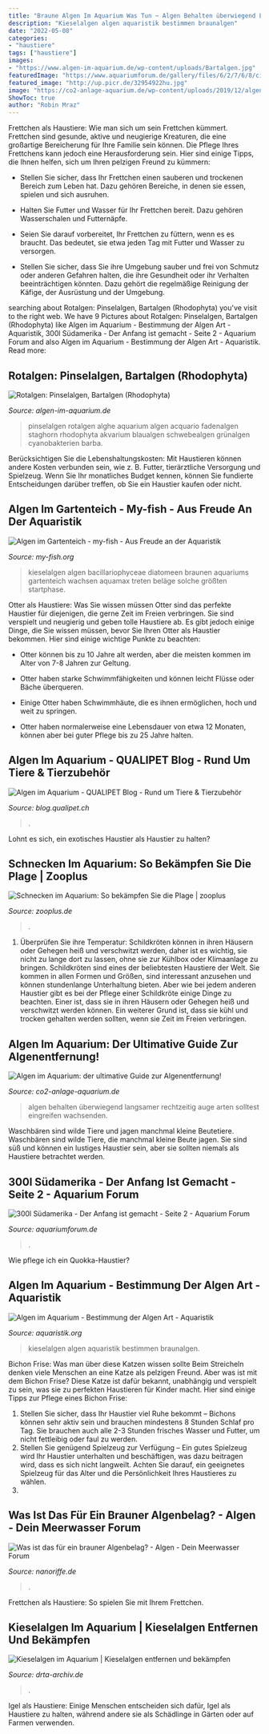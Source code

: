 ```yaml
---
title: "Braune Algen Im Aquarium Was Tun ~ Algen Behalten überwiegend Langsamer Rechtzeitig Auge Arten Solltest Eingreifen Wachsenden"
description: "Kieselalgen algen aquaristik bestimmen braunalgen"
date: "2022-05-08"
categories:
- "haustiere"
tags: ["haustiere"]
images:
- "https://www.algen-im-aquarium.de/wp-content/uploads/Bartalgen.jpg"
featuredImage: "https://www.aquariumforum.de/gallery/files/6/2/7/6/8/cimg2164-med.jpg"
featured_image: "http://up.picr.de/32954922hu.jpg"
image: "https://co2-anlage-aquarium.de/wp-content/uploads/2019/12/algenfreie-Bucephalandra.jpg"
ShowToc: true
author: "Robin Mraz"
---
```



Frettchen als Haustiere: Wie man sich um sein Frettchen kümmert.
Frettchen sind gesunde, aktive und neugierige Kreaturen, die eine großartige Bereicherung für Ihre Familie sein können. Die Pflege Ihres Frettchens kann jedoch eine Herausforderung sein. Hier sind einige Tipps, die Ihnen helfen, sich um Ihren pelzigen Freund zu kümmern:
- Stellen Sie sicher, dass Ihr Frettchen einen sauberen und trockenen Bereich zum Leben hat. Dazu gehören Bereiche, in denen sie essen, spielen und sich ausruhen.

- Halten Sie Futter und Wasser für Ihr Frettchen bereit. Dazu gehören Wasserschalen und Futternäpfe.

- Seien Sie darauf vorbereitet, Ihr Frettchen zu füttern, wenn es es braucht. Das bedeutet, sie etwa jeden Tag mit Futter und Wasser zu versorgen.

- Stellen Sie sicher, dass Sie ihre Umgebung sauber und frei von Schmutz oder anderen Gefahren halten, die ihre Gesundheit oder ihr Verhalten beeinträchtigen könnten. Dazu gehört die regelmäßige Reinigung der Käfige, der Ausrüstung und der Umgebung.

	

		
searching about Rotalgen: Pinselalgen, Bartalgen (Rhodophyta) you've visit to the right web. We have 9 Pictures about Rotalgen: Pinselalgen, Bartalgen (Rhodophyta) like Algen im Aquarium - Bestimmung der Algen Art - Aquaristik, 300l Südamerika - Der Anfang ist gemacht - Seite 2 - Aquarium Forum and also Algen im Aquarium - Bestimmung der Algen Art - Aquaristik. Read more:
		
    
## Rotalgen: Pinselalgen, Bartalgen (Rhodophyta)

<img loading=lazy src="https://www.algen-im-aquarium.de/wp-content/uploads/Bartalgen.jpg" onerror="this.onerror=null;this.src='https://tse3.mm.bing.net/th?id=OIP.TY4WVTEaS2VDeQvGRH9tZQHaFj&amp;pid=15.1';" alt="Rotalgen: Pinselalgen, Bartalgen (Rhodophyta)">

_Source: algen-im-aquarium.de_

>pinselalgen rotalgen alghe aquarium algen acquario fadenalgen staghorn rhodophyta akvarium blaualgen schwebealgen grünalgen cyanobakterien barba. 

	

Berücksichtigen Sie die Lebenshaltungskosten: Mit Haustieren können andere Kosten verbunden sein, wie z. B. Futter, tierärztliche Versorgung und Spielzeug. Wenn Sie Ihr monatliches Budget kennen, können Sie fundierte Entscheidungen darüber treffen, ob Sie ein Haustier kaufen oder nicht.

    
## Algen Im Gartenteich - My-fish - Aus Freude An Der Aquaristik

<img loading=lazy src="https://my-fish.org/wp-content/uploads/2013/03/Kieselalgen.jpg" onerror="this.onerror=null;this.src='https://tse4.mm.bing.net/th?id=OIP.hIpyj2ROoOeUQIDhIcFWjQHaEv&amp;pid=15.1';" alt="Algen im Gartenteich - my-fish - Aus Freude an der Aquaristik">

_Source: my-fish.org_

>kieselalgen algen bacillariophyceae diatomeen braunen aquariums gartenteich wachsen aquamax treten beläge solche größten startphase. 

	

Otter als Haustiere: Was Sie wissen müssen
Otter sind das perfekte Haustier für diejenigen, die gerne Zeit im Freien verbringen. Sie sind verspielt und neugierig und geben tolle Haustiere ab. Es gibt jedoch einige Dinge, die Sie wissen müssen, bevor Sie Ihren Otter als Haustier bekommen. Hier sind einige wichtige Punkte zu beachten:
- Otter können bis zu 10 Jahre alt werden, aber die meisten kommen im Alter von 7-8 Jahren zur Geltung.

- Otter haben starke Schwimmfähigkeiten und können leicht Flüsse oder Bäche überqueren.

- Einige Otter haben Schwimmhäute, die es ihnen ermöglichen, hoch und weit zu springen.

- Otter haben normalerweise eine Lebensdauer von etwa 12 Monaten, können aber bei guter Pflege bis zu 25 Jahre halten.

    
## Algen Im Aquarium - QUALIPET Blog - Rund Um Tiere &amp; Tierzubehör

<img loading=lazy src="https://blog.qualipet.ch/wp-content/uploads/2021/05/210301_Algen_im_Aquarium_Titel.jpg" onerror="this.onerror=null;this.src='https://tse2.mm.bing.net/th?id=OIP.UwHgfnNV0JDCKDgwIJPx8wHaFH&amp;pid=15.1';" alt="Algen im Aquarium - QUALIPET Blog - Rund um Tiere &amp; Tierzubehör">

_Source: blog.qualipet.ch_

>. 

	

Lohnt es sich, ein exotisches Haustier als Haustier zu halten?

    
## Schnecken Im Aquarium: So Bekämpfen Sie Die Plage | Zooplus

<img loading=lazy src="https://www.zooplus.de/magazin/wp-content/uploads/2020/09/AdobeStock_95756603.jpeg" onerror="this.onerror=null;this.src='https://tse3.mm.bing.net/th?id=OIP.XHLQdf0JA5zGVR50WyzkfQHaE7&amp;pid=15.1';" alt="Schnecken im Aquarium: So bekämpfen Sie die Plage | zooplus">

_Source: zooplus.de_

>. 

	

1) Überprüfen Sie ihre Temperatur: Schildkröten können in ihren Häusern oder Gehegen heiß und verschwitzt werden, daher ist es wichtig, sie nicht zu lange dort zu lassen, ohne sie zur Kühlbox oder Klimaanlage zu bringen.
Schildkröten sind eines der beliebtesten Haustiere der Welt. Sie kommen in allen Formen und Größen, sind interessant anzusehen und können stundenlange Unterhaltung bieten. Aber wie bei jedem anderen Haustier gibt es bei der Pflege einer Schildkröte einige Dinge zu beachten. Einer ist, dass sie in ihren Häusern oder Gehegen heiß und verschwitzt werden können. Ein weiterer Grund ist, dass sie kühl und trocken gehalten werden sollten, wenn sie Zeit im Freien verbringen.

    
## Algen Im Aquarium: Der Ultimative Guide Zur Algenentfernung!

<img loading=lazy src="https://co2-anlage-aquarium.de/wp-content/uploads/2019/12/algenfreie-Bucephalandra.jpg" onerror="this.onerror=null;this.src='https://tse1.mm.bing.net/th?id=OIP.p-8F_hP7V54ERDocrjS4gAHaFL&amp;pid=15.1';" alt="Algen im Aquarium: der ultimative Guide zur Algenentfernung!">

_Source: co2-anlage-aquarium.de_

>algen behalten überwiegend langsamer rechtzeitig auge arten solltest eingreifen wachsenden. 

	

Waschbären sind wilde Tiere und jagen manchmal kleine Beutetiere.
Waschbären sind wilde Tiere, die manchmal kleine Beute jagen. Sie sind süß und können ein lustiges Haustier sein, aber sie sollten niemals als Haustiere betrachtet werden.

    
## 300l Südamerika - Der Anfang Ist Gemacht - Seite 2 - Aquarium Forum

<img loading=lazy src="https://www.aquariumforum.de/gallery/files/6/2/7/6/8/cimg2164-med.jpg" onerror="this.onerror=null;this.src='https://tse4.mm.bing.net/th?id=OIP.uk-N6gT6A4BRJU4xSfIeagHaFj&amp;pid=15.1';" alt="300l Südamerika - Der Anfang ist gemacht - Seite 2 - Aquarium Forum">

_Source: aquariumforum.de_

>. 

	

Wie pflege ich ein Quokka-Haustier?

    
## Algen Im Aquarium - Bestimmung Der Algen Art - Aquaristik

<img loading=lazy src="https://www.aquaristik.org/wp-content/uploads/2017/12/Kieselalgen_Benjamin_Dickehut_Aquafreaks_FB.jpg" onerror="this.onerror=null;this.src='https://tse2.mm.bing.net/th?id=OIP.f7mmSUXTVZG4i1zbcsaWNAHaEK&amp;pid=15.1';" alt="Algen im Aquarium - Bestimmung der Algen Art - Aquaristik">

_Source: aquaristik.org_

>kieselalgen algen aquaristik bestimmen braunalgen. 

	

Bichon Frise: Was man über diese Katzen wissen sollte
Beim Streicheln denken viele Menschen an eine Katze als pelzigen Freund. Aber was ist mit dem Bichon Frise? Diese Katze ist dafür bekannt, unabhängig und verspielt zu sein, was sie zu perfekten Haustieren für Kinder macht. Hier sind einige Tipps zur Pflege eines Bichon Frise:
1. Stellen Sie sicher, dass Ihr Haustier viel Ruhe bekommt – Bichons können sehr aktiv sein und brauchen mindestens 8 Stunden Schlaf pro Tag. Sie brauchen auch alle 2-3 Stunden frisches Wasser und Futter, um nicht fettleibig oder faul zu werden.
2. Stellen Sie genügend Spielzeug zur Verfügung – Ein gutes Spielzeug wird Ihr Haustier unterhalten und beschäftigen, was dazu beitragen wird, dass es sich nicht langweilt. Achten Sie darauf, ein geeignetes Spielzeug für das Alter und die Persönlichkeit Ihres Haustieres zu wählen.
3.

    
## Was Ist Das Für Ein Brauner Algenbelag? - Algen - Dein Meerwasser Forum

<img loading=lazy src="http://up.picr.de/32954922hu.jpg" onerror="this.onerror=null;this.src='https://tse4.mm.bing.net/th?id=OIP.BUQjdBxSs3CqulydtIEhegHaEA&amp;pid=15.1';" alt="Was ist das für ein brauner Algenbelag? - Algen - Dein Meerwasser Forum">

_Source: nanoriffe.de_

>. 

	

Frettchen als Haustiere: So spielen Sie mit Ihrem Frettchen.

    
## Kieselalgen Im Aquarium | Kieselalgen Entfernen Und Bekämpfen

<img loading=lazy src="https://www.drta-archiv.de/picsfree01/kieselalgen01.jpg" onerror="this.onerror=null;this.src='https://tse4.mm.bing.net/th?id=OIP.JGIN8xtHrsbZSa6I7WV6lAHaFl&amp;pid=15.1';" alt="Kieselalgen im Aquarium | Kieselalgen entfernen und bekämpfen">

_Source: drta-archiv.de_

>. 

	

Igel als Haustiere: Einige Menschen entscheiden sich dafür, Igel als Haustiere zu halten, während andere sie als Schädlinge in Gärten oder auf Farmen verwenden.

